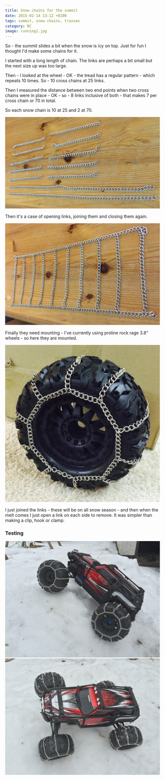 ```yaml
---
title: Snow chains for the summit
date: 2015-02-14 13:12 +0100
tags: summit, snow chains, traxxas
category: RC
image: running1.jpg
---
```


So - the summit slides a bit when the snow is icy on top. Just for fun I thought I'd make some chains for it.

I started with a long length of chain. The links are perhaps a bit small but the next size up was too large.

Then - I looked at the wheel - OK - the tread has a regular pattern - which repeats 10 times. So - 10 cross chains at 25 links.

Then I measured the distance between two end points when two cross chains were in place - OK - so - 8 links inclusive of both - that makes 7 per cross chain or 70 in total.

So each snow chain is 10 at 25 and 2 at 70.

![Chain Parts](parts.jpg 'Chain Parts')

Then it's a case of opening links, joining them and closing them again.

![Snow chain complete](made.jpg 'Snow chain complete')

Finally they need mounting - I've currently using proline rock rage 3.8&quot; wheels - so here they are mounted.

![Snow chain mounted](mounted.jpg 'Snow chain mounted')

I just joined the links - these will be on all snow season - and then when the melt comes I just open a link on each side to remove. It was simpler than making a clip, hook or clamp.

### Testing

![On the snow](running1.jpg 'On the snow')
![On the snow](running2.jpg 'On the snow')

<embed-youtube id="9Hs7LapRiIQ"></embed-youtube>
